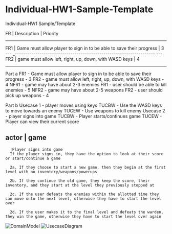 # Individual-HW1-Sample-Template
Individual-HW1 Sample/Template

FR | Description | Priority
--- ------------- ---------
FR1 | Game must allow player to sign in to be able to save their progress | 3
--- _--------------------------------------------------------------------  ---
FR2 |  game must allow left, right, up, down, with WASD keys | 4
---  -------------------------------------------------------- ---


Part a
FR1 - Game must allow player to sign in to be able to save their progress - 3
FR2 - game must allow left, right, up, down, with WASD keys - 4
NFR1 - game may have about 2-3 enemies
FR1 - user should be able to kill enemies - 5
NFR2 - game may have about 2-5 weapons
FR2 - user should pick up weapons - 4

Part b
Usecase 1 - player moves using keys
TUCBW - Use the WASD keys to move towards an enemy
TUCEW - Use weapons to kill enemy
Usecase 2 - player signs into game
TUCBW - Player starts/continues game
TUCEW - Player can view their current score

actor | game
------------
      |Player signs into game
      If the player signs in, they have the option to look at their score or start/continue a game

      2a. If they choose to start a new game, then they begin at the first level with no inventory/weapons/powerups

      2b. If they continue the old game, they keep the score, their inventory, and they start at the level they previously stopped at

      2c. If the user defeats the enemies within the allotted time they can move onto the next level, otherwise they have to start the level over

      2d. If the user makes it to the final level and defeats the warden, they win the game, otherwise they have to start the level over again

 











![DomainModel](https://github.com/user-attachments/assets/a9d74868-8539-4f45-84b8-0406b21f9780)
![UsecaseDiagram](https://github.com/user-attachments/assets/40016502-7a0d-49db-a214-1123ec6fa8f6)
